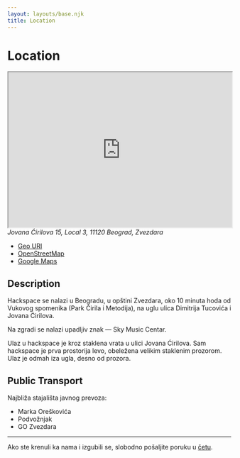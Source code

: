 ```yaml
---
layout: layouts/base.njk
title: Location
---
```


# Location

<iframe
  class="osm-iframe"
  width="100%"
  height="350"
  src="https://www.openstreetmap.org/export/embed.html?bbox=20.413370132446293%2C44.777204776923405%2C20.556707382202152%2C44.83225651845917&amp;layer=transportmap&amp;marker=44.80473721472608%2C20.48503875732422"
></iframe>

<address>
  Jovana Ćirilova 15, Local 3,
  11120 Beograd, Zvezdara
</address>

- <a target="_blank"
    href="geo:44.8047301,20.4850240?z=20">
      Geo URI
  </a>
- <a target="_blank"
    href="https://www.openstreetmap.org/?mlat=44.8047144&amp;mlon=20.4849945#map=20/44.8047139/20.4849945&amp;layers=T">
      OpenStreetMap
  </a>
- <a target="_blank"
    href="https://maps.app.goo.gl/VPFt7zN4ayuqwcQN8">
      Google Maps
  </a>

## Description

Hackspace se nalazi u Beogradu,
u opštini Zvezdara,
oko 10 minuta hoda od Vukovog spomenika (Park Ćirila i Metodija),
na uglu ulica Dimitrija Tucovića i Jovana Ćirilova.

Na zgradi se nalazi upadljiv znak — Sky Music Centar.

Ulaz u hackspace je kroz staklena vrata u ulici Jovana Ćirilova.
Sam hackspace je prva prostorija levo,
obeležena velikim staklenim prozorom.
Ulaz je odmah iza ugla, desno od prozora.

## Public Transport

Najbliža stajališta javnog prevoza:
- Marka Oreškovića
- Podvožnjak
- GO Zvezdara

---

Ako ste krenuli ka nama i izgubili se,
slobodno pošaljite poruku u
<a target="_blank" href="{{ config.links.chat }}">četu</a>.
